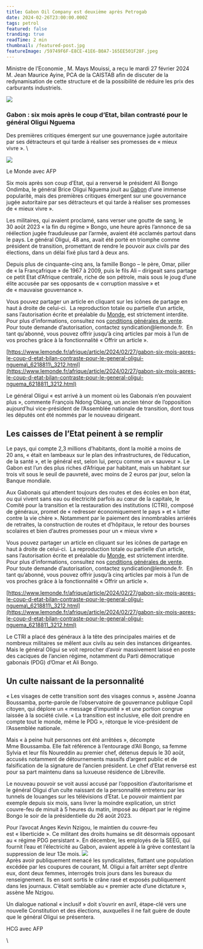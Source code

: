 ```yaml
---
title: Gabon Oil Company est deuxième après Petrogab
date: 2024-02-26T23:00:00.000Z
tags: petrol
featured: false
tranding: true
readTime: 2 min
thumbnail: /featured-post.jpg
featureImage: /59749F6F-E8CE-41E6-B0A7-165EE501F28F.jpeg
---
```


Ministre de l’Economie , M. Mays Mouissi, a reçu le mardi 27 février 2024  M. Jean Maurice Ayine, PCA de la CAISTAB afin de discuter de la redynamisation de cette structure et de la possibilité de réduire les prix des carburants industriels.

![](/AD960354-DC5A-4374-BA62-B9D32B95EBDC.jpeg)

### Gabon : six mois après le coup d’Etat, bilan contrasté pour le général Oligui Nguema

Des premières critiques émergent sur une gouvernance jugée autoritaire par ses détracteurs et qui tarde à réaliser ses promesses de « mieux vivre ». \


![](/562CEBB5-2A70-41C6-A718-E13E1C802A5D.jpeg)

Le Monde avec AFP

Six mois après son coup d’Etat, qui a renversé le président Ali Bongo Ondimba, le général Brice Oligui Nguema jouit au [Gabon](https://www.lemonde.fr/gabon/) d’une immense popularité, mais des premières critiques émergent sur une gouvernance jugée autoritaire par ses détracteurs et qui tarde à réaliser ses promesses de « mieux vivre ».

Les militaires, qui avaient proclamé, sans verser une goutte de sang, le 30 août 2023 « la fin du régime » Bongo, une heure après l’annonce de sa réélection jugée frauduleuse par l’armée, avaient été acclamés partout dans le pays. Le général Oligui, 48 ans, avait été porté en triomphe comme président de transition, promettant de rendre le pouvoir aux civils par des élections, dans un délai fixé plus tard à deux ans.

Depuis plus de cinquante-cinq ans, la famille Bongo – le père, Omar, pilier de « la Françafrique » de 1967 à 2009, puis le fils Ali – dirigeait sans partage ce petit Etat d’Afrique centrale, riche de son pétrole, mais sous le joug d’une élite accusée par ses opposants de « corruption massive » et de « mauvaise gouvernance ».


Vous pouvez partager un article en cliquant sur les icônes de partage en haut à droite de celui-ci. 
La reproduction totale ou partielle d’un article, sans l’autorisation écrite et préalable du [Monde](https://www.lemonde.fr/), est strictement interdite. 
Pour plus d’informations, consultez nos [conditions générales de vente](https://moncompte.lemonde.fr/cgv). 
Pour toute demande d’autorisation, contactez syndication\@lemonde.fr. 
En tant qu’abonné, vous pouvez offrir jusqu’à cinq articles par mois à l’un de vos proches grâce à la fonctionnalité « Offrir un article ». 

[https://www.lemonde.fr/afrique/article/2024/02/27/gabon-six-mois-apres-le-coup-d-etat-bilan-contraste-pour-le-general-oligui-nguema\_6218811\_3212.html](https://www.lemonde.fr/afrique/article/2024/02/27/gabon-six-mois-apres-le-coup-d-etat-bilan-contraste-pour-le-general-oligui-nguema_6218811_3212.html)



Le général Oligui « est arrivé à un moment où les Gabonais n’en pouvaient plus », commente François Ndong Obiang, un ancien ténor de l’opposition aujourd’hui vice-président de l’Assemblée nationale de transition, dont tous les députés ont été nommés par le nouveau dirigeant.

## Les caisses de l’Etat peinent à se remplir

Le pays, qui compte 2,3 millions d’habitants, dont la moitié a moins de 20 ans, « était en lambeaux sur le plan des infrastructures, de l’éducation, de la santé », et le général est, selon lui, perçu comme un « sauveur ». Le Gabon est l’un des plus riches d’Afrique par habitant, mais un habitant sur trois vit sous le seuil de pauvreté, avec moins de 2 euros par jour, selon la Banque mondiale.

Aux Gabonais qui attendent toujours des routes et des écoles en bon état, ou qui vivent sans eau ou électricité parfois au cœur de la capitale, le Comité pour la transition et la restauration des institutions (CTRI), composé de généraux, promet de « redresser économiquement le pays » et « lutter contre la vie chère ». Notamment par le paiement des innombrables arriérés de retraites, la construction de routes et d’hôpitaux, le retour des bourses scolaires et bien d’autres promesses pour un « mieux vivre » 


Vous pouvez partager un article en cliquant sur les icônes de partage en haut à droite de celui-ci. 
La reproduction totale ou partielle d’un article, sans l’autorisation écrite et préalable du [Monde](https://www.lemonde.fr/), est strictement interdite. 
Pour plus d’informations, consultez nos [conditions générales de vente](https://moncompte.lemonde.fr/cgv). 
Pour toute demande d’autorisation, contactez syndication\@lemonde.fr. 
En tant qu’abonné, vous pouvez offrir jusqu’à cinq articles par mois à l’un de vos proches grâce à la fonctionnalité « Offrir un article ». 

[https://www.lemonde.fr/afrique/article/2024/02/27/gabon-six-mois-apres-le-coup-d-etat-bilan-contraste-pour-le-general-oligui-nguema\_6218811\_3212.html](https://www.lemonde.fr/afrique/article/2024/02/27/gabon-six-mois-apres-le-coup-d-etat-bilan-contraste-pour-le-general-oligui-nguema_6218811_3212.html)



Le CTRI a placé des généraux à la tête des principales mairies et de nombreux militaires se mêlent aux civils au sein des instances dirigeantes. Mais le général Oligui se voit reprocher d’avoir massivement laissé en poste des caciques de l’ancien régime, notamment du Parti démocratique gabonais (PDG) d’Omar et Ali Bongo.

## Un culte naissant de la personnalité

« Les visages de cette transition sont des visages connus », assène Joanna Boussamba, porte-parole de l’observatoire de gouvernance publique Copil citoyen, qui déplore un « message d’impunité » et une portion congrue laissée à la société civile. « La transition est inclusive, elle doit prendre en compte tout le monde, même le PDG », rétorque le vice-président de l’Assemblée nationale.

Mais « à peine huit personnes ont été arrêtées », décompte Mme Boussamba. Elle fait référence à l’entourage d’Ali Bongo, sa femme Sylvia et leur fils Noureddin au premier chef, détenus depuis le 30 août, accusés notamment de détournements massifs d’argent public et de falsification de la signature de l’ancien président. Le chef d’Etat renversé est pour sa part maintenu dans sa luxueuse résidence de Libreville.

Le nouveau pouvoir se voit aussi accusé par l’opposition d’autoritarisme et le général Oligui d’un culte naissant de la personnalité entretenu par les tunnels de louanges sur les télévisions d’Etat. Le pouvoir maintient par exemple depuis six mois, sans livrer la moindre explication, un strict couvre-feu de minuit à 5 heures du matin, imposé au départ par le régime Bongo le soir de la présidentielle du 26 août 2023.

Pour l’avocat Anges Kevin Nzigou, le maintien du couvre-feu est « liberticide ». Ce militant des droits humains se dit désormais opposant au « régime PDG persistant ». En décembre, les employés de la SEEG, qui fournit l’eau et l’électricité au Gabon, avaient appelé à la grève contestant la suppression de leur 13e mois.
![](/8F85391A-0F5D-4B9A-9147-0B7D196E7907.jpeg)\
Après avoir publiquement menacé les syndicalistes, flattant une population excédée par les coupures de courant, M. Oligui a fait arrêter sept d’entre eux, dont deux femmes, interrogés trois jours dans les bureaux du renseignement. Ils en sont sortis le crâne rasé et exposés publiquement dans les journaux. C’était semblable au « premier acte d’une dictature », assène Me Nzigou.

Un dialogue national « inclusif » doit s’ouvrir en avril, étape-clé vers une nouvelle Constitution et des élections, auxquelles il ne fait guère de doute que le général Oligui se présentera.

HCG avec AFP


\
